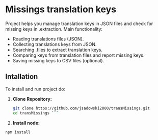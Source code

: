 # Missings translation keys

Project helps you manage translation keys in JSON files and check for missing keys in .extraction. Main functionality:

- Reading translations files  (JSON).
- Collecting translations keys from JSON.
- Searching .files to extract translation keys.
- Comparing  keys from translation files and report missing keys.
- Saving missing keys to CSV files (optional).

## Intallation

To install and run project do:

1. **Clone Repository:**

   ```bash
   git clone https://github.com/jsadowski2000/transMissings.git
   cd transMissings ```

2. **Install node:**

```bash
npm install
```
